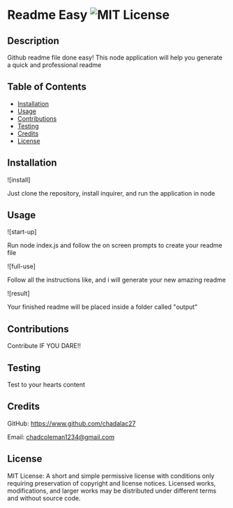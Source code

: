 # Readme Easy ![MIT License](https://img.shields.io/badge/License-MIT-Green)

## Description

Github readme file done easy!  This node application will help you generate a quick and professional readme

## Table of Contents

* [Installation](#installation)
* [Usage](#usage)
* [Contributions](#contributions)
* [Testing](#testing)
* [Credits](#credits)
* [License](#license)

## Installation
![install]

Just clone the repository, install inquirer, and run the application in node

## Usage
![start-up]

Run node index.js and follow the on screen prompts to create your readme file

![full-use]

Follow all the instructions like, and i will generate your new amazing readme

![result]

Your finished readme will be placed inside a folder called "output"

## Contributions
Contribute IF YOU DARE!!

## Testing
Test to your hearts content

## Credits
GitHub: https://www.github.com/chadalac27

Email: chadcoleman1234@gmail.com
## License
MIT License: A short and simple permissive license with conditions only requiring preservation of copyright and license notices. Licensed works, modifications, and larger works may be distributed under different terms and without source code.